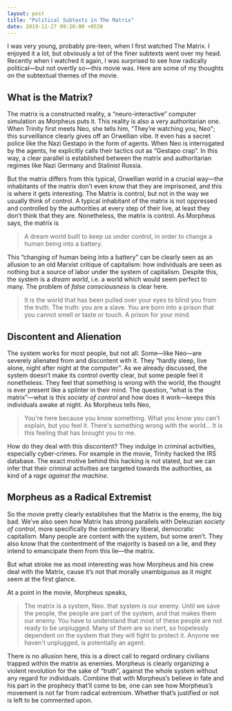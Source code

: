 ```yaml
---
layout: post
title: "Political Subtexts in The Matrix"
date: 2019-11-27 09:20:00 +0530
---
```


I was very young, probably pre-teen, when I first watched The Matrix. I enjoyed it a lot, but obviously a lot of the finer subtexts went over my head. Recently when I watched it again, I was surprised to see how radically political—but not overtly so—this movie was. Here are some of my thoughts on the subtextual themes of the movie.

## What is the Matrix?

The matrix is a constructed reality, a “neuro-interactive” computer simulation as Morpheus puts it. This reality is also a very authoritarian one. When Trinity first meets Neo, she tells him, "They’re watching you, Neo"; this surveillance clearly gives off an Orwellian vibe. It even has a secret police like the Nazi Gestapo in the form of agents. When Neo is interrogated by the agents, he explicitly calls their tactics out as “Gestapo crap”. In this way, a clear parallel is established between the matrix and authoritarian regimes like Nazi Germany and Stalinist Russia.

But the matrix differs from this typical, Orwellian world in a crucial way—the inhabitants of the matrix don’t even know that they are imprisoned, and this is where it gets interesting. The Matrix is control, but not in the way we usually think of control. A typical inhabitant of the matrix is not oppressed and controlled by the authorities at every step of their live, at least they don’t think that they are. Nonetheless, the matrix is control. As Morpheus says, the matrix is

> A dream world built to keep us under control, in order to change a human being into a battery.

This “changing of human being into a battery” can be clearly seen as an allusion to an old Marxist critique of capitalism: how individuals are seen as nothing but a source of labor under the system of capitalism. Despite this, the system is a _dream world_, i.e. a world which would seem perfect to many. The problem of _false consciousness_ is clear here.

> It is the world that has been pulled over your eyes to blind you from the truth.
> The truth: you are a slave. You are born into a prison that you cannot smell or taste or touch. A prison for your mind.

## Discontent and Alienation

The system works for most people, but not all. Some—like Neo—are severely alienated from and discontent with it. They “hardly sleep, live alone, night after night at the computer”. As we already discussed, the system doesn’t make its control overtly clear, but some people feel it nonetheless. They feel that something is wrong with the world, the thought is ever present like a splinter in their mind. The question, “what is the matrix”—what is this _society of control_ and how does it work—keeps this individuals awake at night. As Morpheus tells Neo,

> You're here because you know something. What you know you can't explain, but you feel it. There's something wrong with the world... It is this feeling that has brought you to me.

How do they deal with this discontent? They indulge in criminal activities, especially cyber-crimes. For example in the movie, Trinity hacked the IRS database. The exact motive behind this hacking is not stated, but we can infer that their criminal activities are targeted towards the authorities, as kind of a _rage against the machine_.

## Morpheus as a Radical Extremist

So the movie pretty clearly establishes that the Matrix is the enemy, the big bad. We’ve also seen how Matrix has strong parallels with Deleuzian _society of control_, more specifically the contemporary liberal, democratic capitalism. Many people are content with the system, but some aren’t. They also know that the contentment of the majority is based on a lie, and they intend to emancipate them from this lie—the matrix.

But what stroke me as most interesting was how Morpheus and his crew deal with the Matrix, cause it’s not that morally unambiguous as it might seem at the first glance.

At a point in the movie, Morpheus speaks,

> The matrix is a system, Neo. that system is our enemy. Until we save the people, the people are part of the system, and that makes them our enemy. You have to understand that most of these people are not ready to be unplugged. Many of them are so inert, so hopelessly dependent on the system that they will fight to protect it. Anyone we haven't unplugged, is potentially an agent.

There is no allusion here, this is a direct call to regard ordinary civilians trapped within the matrix as enemies. Morpheus is clearly organizing a violent revolution for the sake of “truth”, against the whole system without any regard for individuals. Combine that with Morpheus’s believe in fate and his part in the prophecy that’ll come to be, one can see how Morpheus’s movement is not far from radical extremism. Whether that’s justified or not is left to be commented upon.
